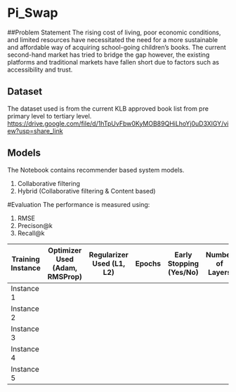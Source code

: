 # Pi_Swap

##Problem Statement
The rising cost of living, poor economic conditions, and limited resources have necessitated the need for a more sustainable and affordable way of acquiring school-going children’s books. The current second-hand market has tried to bridge the gap however, the existing platforms and traditional markets have fallen short due to factors such as accessibility and trust.

## Dataset
The dataset used is from the current KLB approved book list from pre primary level to tertiary level.
https://drive.google.com/file/d/1hTpUvFbw0KyMOB89QHiLhoYj0uD3XlGY/view?usp=share_link

## Models
The Notebook contains recommender based system models.
1. Collaborative filtering
2. Hybrid (Collaborative filtering & Content based)

#Evaluation
The performance is measured using:
1. RMSE
2. Precison@k
3. Recall@k

| Training Instance | Optimizer Used (Adam, RMSProp) | Regularizer Used (L1, L2) | Epochs | Early Stopping (Yes/No) | Number of Layers | Learning Rate | Accuracy | F1 Score | Recall | Precision |
|-------------------|-------------------------------|---------------------------|--------|-------------------------|------------------|---------------|----------|----------|--------|-----------|
| Instance 1        |                               |                           |        |                         |                  |               |          |          |        |           |
| Instance 2        |                               |                           |        |                         |                  |               |          |          |        |           |
| Instance 3        |                               |                           |        |                         |                  |               |          |          |        |           |
| Instance 4        |                               |                           |        |                         |                  |               |          |          |        |           |
| Instance 5        |                               |                           |        |                         |                  |               |          |          |        |           |


